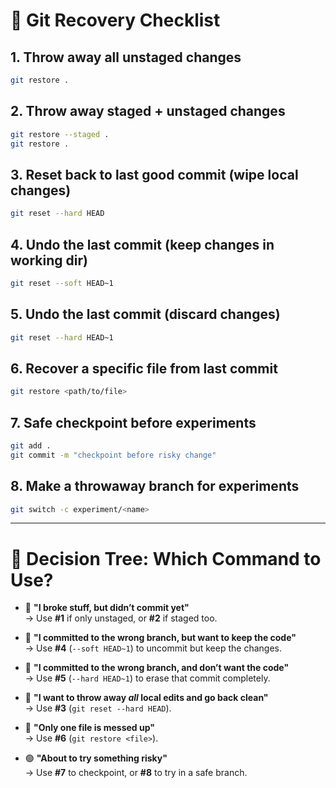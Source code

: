 # 🛟 Git Recovery Checklist

## 1. Throw away all unstaged changes
```bash
git restore .
```

## 2. Throw away staged + unstaged changes
```bash
git restore --staged .
git restore .
```

## 3. Reset back to last good commit (wipe local changes)
```bash
git reset --hard HEAD
```

## 4. Undo the last commit (keep changes in working dir)
```bash
git reset --soft HEAD~1
```

## 5. Undo the last commit (discard changes)
```bash
git reset --hard HEAD~1
```

## 6. Recover a specific file from last commit
```bash
git restore <path/to/file>
```

## 7. Safe checkpoint before experiments
```bash
git add .
git commit -m "checkpoint before risky change"
```

## 8. Make a throwaway branch for experiments
```bash
git switch -c experiment/<name>
```

---

# 🚦 Decision Tree: Which Command to Use?

- 🔴 **"I broke stuff, but didn’t commit yet"**  
  → Use **#1** if only unstaged, or **#2** if staged too.

- 🔴 **"I committed to the wrong branch, but want to keep the code"**  
  → Use **#4** (`--soft HEAD~1`) to uncommit but keep the changes.

- 🔴 **"I committed to the wrong branch, and don’t want the code"**  
  → Use **#5** (`--hard HEAD~1`) to erase that commit completely.

- 🔴 **"I want to throw away *all* local edits and go back clean"**  
  → Use **#3** (`git reset --hard HEAD`).

- 🔴 **"Only one file is messed up"**  
  → Use **#6** (`git restore <file>`).

- 🟢 **"About to try something risky"**  
  → Use **#7** to checkpoint, or **#8** to try in a safe branch.
